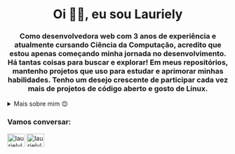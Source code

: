 <h1 align="center">Oi ✌🏿, eu sou Lauriely</h1>
<h3 align="center">Como desenvolvedora web com 3 anos de experiência e atualmente cursando Ciência da Computação, acredito que estou apenas começando minha jornada no desenvolvimento. Há tantas coisas para buscar e explorar! Em meus repositórios, mantenho projetos que uso para estudar e aprimorar minhas habilidades. Tenho um desejo crescente de participar cada vez mais de projetos de código aberto e gosto de Linux.</h3>


<details closed>
<summary>Mais sobre mim 😊</summary>

- 🌱 Atualmente estou aprendendo **TypeScript**

- 📫 Como me encontrar **laurielylourenco@gmail.com**

- ⚡ Curiosidade **Eu amo assistir anime e ouvir Pink Floyd**

### Blogs posts
<!-- BLOG-POST-LIST:START -->
- [Criando um script de sorteio a partir de um CSV com PHP](https://dev.to/laurielylourenco/criando-um-script-de-sorteio-a-partir-de-um-csv-com-php-3n6f)
- [Como atualizar / limpar o Wordpress em um servidor Linux pelo terminal](https://dev.to/laurielylourenco/como-atualizar-limpar-o-wordpress-em-servidor-linux-pelo-terminal-9i9)
<!-- BLOG-POST-LIST:END -->



<p><img align="center" src="https://github-readme-stats.vercel.app/api/top-langs?username=laurielylourenco&show_icons=true&locale=en&layout=compact" alt="laurielylourenco" /></p>
</details>


<h3 align="left">Vamos conversar:</h3>
<p align="left">
<a href="https://dev.to/laurielylourenco" target="blank"><img align="center" src="https://raw.githubusercontent.com/rahuldkjain/github-profile-readme-generator/master/src/images/icons/Social/devto.svg" alt="laurielylourenco" height="30" width="40" /></a>
<a href="https://linkedin.com/in/laurielylourenco" target="blank"><img align="center" src="https://raw.githubusercontent.com/rahuldkjain/github-profile-readme-generator/master/src/images/icons/Social/linked-in-alt.svg" alt="laurielylourenco" height="30" width="40" /></a>
</p>
